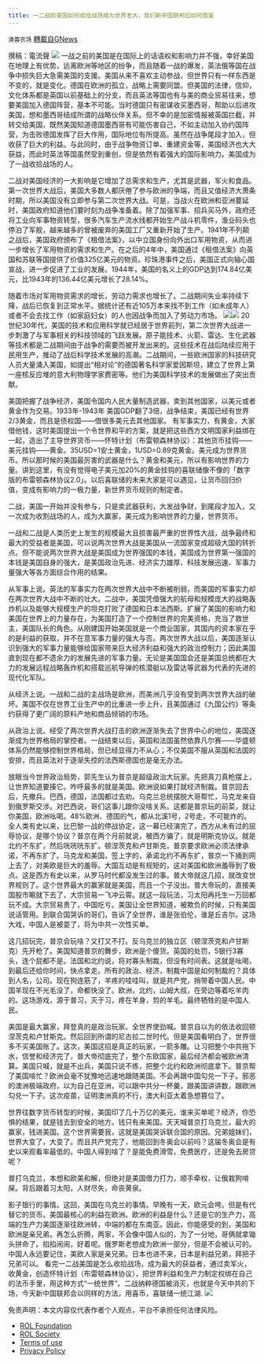 ```yaml
---
title: 一二战的美国如何收拾战场成为世界老大，我们新中国联邦应如何借鉴
---
```

`澳喜农场` [轉載自GNews](https://gnews.org/zh-hans/2063914/)

撰稿：電流聲
![](https://assets.gnews.org/wp-content/uploads/2022/02/Picture4-6.png)
一战之前的美国是在国际上的话语权和影响力并不强，幸好美国在地理上有优势，远离欧洲等地区的纷争，而且随着一战的爆发，英法俄等国在战争中损失巨大急需美国的支援。美国从来不喜欢主动参战，但世界只有一样东西是不变的，就是变化。德国在欧洲的孤立，战略上需要同盟。但美国的法律，信仰，文化体系都是英国以前基础上的分支，而且英法等国也有与美的商业贸易往来，想要美国加入德国阵营，基本不可能。当时德国只有密谋收买墨西哥，帮助以后进攻美国，想和墨西哥结成所谓的战略伙伴关系。但不幸的是加密情报被英国拦截，并转交给美国，既然美国知道德国墨西哥有可能伤害自己，不如主动加入协约国阵营，为击败德国发挥了巨大作用，国际地位有所提高。虽然在战争尾段才加入，但收获了巨大的利益。与此同时，由于战争物资订单、重建资金等，美国经济也大大获益，而此时英法等国虽然受到重创，但是依然有着强大的国际影响力。美国成为了一战收拾战场的人。

二战对美国经济的一大影响是它增加了总需求和生产，尤其是武器，军火和食品。第一次世界大战后，美国大多数人都厌倦了参与欧洲的争端，而且又值经济大萧条时期，所以美国没有立即参与第二次世界大战。可是，当战火在欧洲和亚洲蔓延时，美国政府知道他们要时刻为战争准备着。除了加强军事、招兵买马外，政府还将工业向军事物资转型，很多汽车生产流水线都开始生产战斗机零件，渔业码头也停泊了军舰，越来越多的曾被废弃的美国工厂又重新开始了生产。1941年不列颠之战后，美国政府颁布了《租借法案》，以中立国身份向外出口军用物资，从而进一步增长了军用物资的需求和生产。在之后的4年中，美国通过《租借法案》向英国和苏联等国提供了价值325亿美元的物资。珍珠港事件之后，美国正式向轴心国宣战，进一步促进了工业的发展。1944年，美国的名义上的GDP达到174.84亿美元，比1943年的136.44亿美元增长了28.14%。

随着市场对军用物资需求的增长，劳动力需求也增长了。二战期间失业率持续下降，战后已恢复到正常水平。据统计还有近105万本来找不到工作（如未成年人）或者不会去找工作（如家庭妇女）的人也因战争而加入了劳动力市场。
![](https://assets.gnews.org/wp-content/uploads/2022/02/Picture5-2.jpg)![](https://assets.gnews.org/wp-content/uploads/2022/02/Picture1-18.jpg)
20世纪30年代，美国的技术和应用科学就已经居于世界前列，第二次世界大战进一步刺激了与军事相关的科技领域的飞跃发展。原子能技术、火箭、雷达、生化武器等技术都是二战期间由于战争的需要而被开发出来的。这些技术在战后陆续应用于民用生产，推动了战后科学技术发展的高潮。二战期间，一些欧洲国家的科技研究人员大量涌入美国，如提出“相对论”的德国著名科学家爱因斯坦，建立了世界上第一座核反应堆的意大利物理学家费密等。他们为美国科学技术的发展做出了突出贡献。

美国把握了战争经济，美国令国内人民大量制造武器，卖到其他国家，以美元或者黄金作为交易。1933年-1943年 美国GDP翻了3倍，战争结束，美国已经有世界2/3黄金，而且是债权国——借很多美元去其他国家。 有军事实力，有黄金，大家借他钱，这时美国提出一个令世界和平的方案，就是把这些西方文明国家利益绑在一起，造出了主导世界货币——怀特计划（布雷顿森林协议）：其他货币挂钩——美元挂钩——黄金。35USD=1安士黄金，1USD=0.89克黄金。美元成为世界货币。所以那时候的美国最厉害的武器是什么？黄金和美元，所以有影响世界的力量。讲到这里，有没有觉得电子美元加20%的黄金挂钩的喜联储像不像的「数字版的布雷顿森林协议2.0」。以后喜联储的未来大家是可以遇见，让货币回归价值，变成有影响力的一极力量，新世界货币规则的制定者。

二战，美国一开始并没有参与，只是卖武器获利，大发战争财，到尾段才加入，又一次成为收割战场的人，成为大赢家，美元成为影响世界的力量，世界货币。

一战和二战是人类历史上发生的规模最大且损害最严重的世界性大战，战争最终和最大的受益者是美国，可以说两次世界大战是美国从一流国家变成超级大国的转折点。但不能说两次世界大战是美国成为世界强国的本钱，美国成为世界第一强国的本钱是美国自身的强大，是美国政治先进、经济实力雄厚、科技发展迅速、军事力量强大等各方面综合作用的结果。

从军事上说。英法的军事实力在两次世界大战中不断被削弱，而美国的军事实力却在两次世界大战中不断的壮大。二战中，美国凭借强大的航母和规模庞大的战略轰炸机以及能够大规模生产的坦克打败了德国和日本法西斯。扩展了美国的影响力和美国在世界上的力量存在，为美国打造了一个控制世界的完美资格，充当了救世主，美国队长的角色。从刚建国开始美国就是一个商业国家，其国内的资本家在乎的是利益的获取，并不在意军事力量的强大与否。两次世界大战以后，美国逐渐认识到强大的军事力量能够给国家带来巨大经济利益和强大的政治控制力；因此美国直到现在都不遗余力的发展先进的军事力量。无论是美国国会还是美国总统都在大力的发展远程战略轰炸机和搭载巡航导弹的核潜艇以及雷达等武器为代表的先进的现代化军队。

从经济上说。一战和二战的主战场是欧洲，而美洲几乎没有受到两次世界大战的破坏。美国不仅在世界工业生产中的比重进一步上升，且美国通过《九国公约》等条约获得了更广阔的原料产地和商品倾销的市场。

从政治上说。经受了两次世界大战打击的欧洲逐渐失去了世界中心的地位，美国逐渐成为世界格局的掌控者。一战结束以后，英国和法国虽然依靠凡尔赛——华盛顿体系仍然能够控制世界格局，但已经显得力不从心；不仅美国不服从英国和法国的安排，而且英法对于逐渐失控的法西斯德国也是毫无办法。

放眼当今世界政治局势，郭先生认为普京是超级政治大玩家。先把真刀真枪摆上，让世界知道要揍它。咋呼最多的就是美国。欧洲说如果打就经济制裁。普京回去后，先撤兵。巴西，德国，法国都过去劝。乌克兰总统摆脱大哥帮忙，马克龙亲自到俄罗斯交涉。对巴西说，哥们这事儿跟你没啥关系。这都是普京玩的前菜，就让你美国，欧洲吆喝。48%欧洲、德国的气，都从北溪1号，2号走，不可能炸的。全人类有史以来，比巴黎一战的停战协定，这一幕已经演完了，西方从未有过的屈辱协议，是哪个协议？普京在两个月前就说，被西方骗了，就是明斯克协议。就是北约不东扩，然后咣咣咣东扩。顿涅茨克和卢甘斯克，普京要求欧洲必须法律承诺，不再东扩了。马克龙和美国，签上字的，承诺北约不再东扩，普京一下捅到网上去了，对美欧是巨大的羞辱。大国互动是有规矩的，这对美国和欧洲羞辱到了极点。这是西方有史以来，从罗马时代都没发生过的事。普大帝就这几招，就改变世界规则了。这个世界最大的赢家就是美国，而且一个子没出。普大帝玩的，直接美国股市唰就下去了，大宗贸易一飞冲云霄。就这一段玩法，习太阳再托生一万回都玩不成。大宗贸易贵了，中国吃亏。美国让全世界知道，被欺负的时候，只有美国说话管用。到联合国哭诉的哥们，告诉了全世界，谁是张伯伦，谁是丘吉尔。这场大戏，中国人是被耍了，将为中共一次性买单。

这几招玩完，普京会玩啥？又打又不打。反乌克兰的独立区（顿涅茨克和卢甘斯克）先开枪了。美国知道普京的舞步，欧洲是个傻货。英国的处罚，5银行3寡头，连个屁都不是。法国和北约说，将对寡头制裁，但没有时间表。这就是吆喝，到最后还给你时间，快点拿走。所有的政治、经济，制裁中国是如何制裁的？具体到人名，公司。现在狗连筋了，羊疼的哇哇叫，就是共产党，捎带着中国人民。中国羊现在不光毛没了，命都快没了。欧洲，北约，山姆大叔，在旁边等着吃羊肉的。这场游戏，源于普习，灭于习，疼在羊身，剪的羊毛。最终牺牲的是中国人民。

美国是最大赢家，拜登真的是政治玩家。全世界使劲喊。普京自以为的依法收回顿涅茨克和卢甘斯克。然后回到所谓的尼古拉二世时代。但是美国看明白了，世界很多不买美国账了。这次，美国这招是真正的玩家，一箭多雕。让习把整个中共拖下水，信誉和经济完了，普大帝彻底完了，整个东欧国家，最后经济都会被欧洲清算。美国只喊，就是不出兵，美国只说不练，把整个北约和欧洲彻底拿下。普京帮了美国啥忙？欧洲会毫不犹豫地迅速地跟随美国。不会再跟中国勾兑一下子。邪恶的澳洲极端政府，以为自己在亚洲，可以跟中共分一杯羹，跟美国讲讲数，跟欧洲勾兑一下子。这次疫苗，证明澳洲真的不行，澳大利亚太着急想篡位了。

世界往数字货币转型的时候，美国印了几十万亿的美元，谁来买单呢？经济，你恐惧的结果，就是钱去到安全的地方。钱只有来美国。天天喊普京打乌克兰，最大的赢家，钱进美国。这个世界需要我，这就是美国哭诉联合国的原因。兄弟姐妹们，世界大变了，大变了。而且共产党完了，他能回到冬奥会以前吗？这届冬奥会是有史以来观看率最低的。中国人得到啥了？是能免费滑雪，免费医疗，还是免去房贷呢？

普打乌克兰，本想和欧美和解，但绝对是美国借力打力，顺手牵权，让俄栽狗啃屎。背后跟着习太阳，人财尽失，命丧黄泉。

影子银行的事情。这回，美国在乌克兰的事情。早晚有一天，欧元会垮。但是有代替它的货币。美国最核心的利益在欧洲。欧洲的利益是什么？还是它的生产力，高端的生产力美国逐渐往欧洲转，中端的都在东南亚。因此，你能感受的到，美国和欧洲是亲兄弟。再怎么折腾，两家，不会像中国人似的，为了一分地，哥俩就拿锄头拼命了。掐掐闹闹，好着呢。俄罗斯老想成为欧洲一部分，但是不会被认可的。中国人永远要记住，美欧人家是亲兄弟。日本也进不来，日本是利益兄弟，拜把子兄弟可以。 看完一二战美国是怎么收拾战场，成为最大的获益者，通过卖军火，收黄金，创造怀特计划（布雷顿森林协议），把世界利益和生产力制定权绑在自己的法币手里，用这种方式“一统世界”。二战纳粹德国被消灭，也就是今天中共的下场，今天新中国联邦会以同样的方法，用喜币，喜联储一统江湖.
![](https://assets.gnews.org/wp-content/uploads/2022/02/澳喜图标2-1.jpg)
 

免责声明：本文内容仅代表作者个人观点，平台不承担任何法律风险。

- [ROL Foundation](https://rolfoundation.org/)
- [ROL Society](https://rolsociety.org/)
- [Terms of use](https://gnews.org/terms-of-use-3/)
- [Privacy Policy](https://gnews.org/privacy-policy/)
